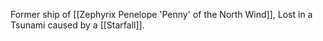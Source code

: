 Former ship of [[Zephyrix Penelope 'Penny' of the North Wind]], Lost in a Tsunami caused by a [[Starfall]].